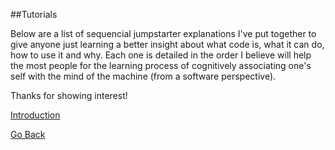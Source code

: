 ##Tutorials

Below are a list of sequencial jumpstarter explanations I've put together to give anyone just learning a better insight about what code is, what it can do, how to use it and why. Each one is detailed in the order I believe will help the most people for the learning process of cognitively associating one's self with the mind of the machine (from a software perspective).

Thanks for showing interest!


[Introduction](https://trevorghseay.github.io/goto-Toggle/Introduction)


[Go Back](https://trevorghseay.github.io/goto-Toggle/Practice)
